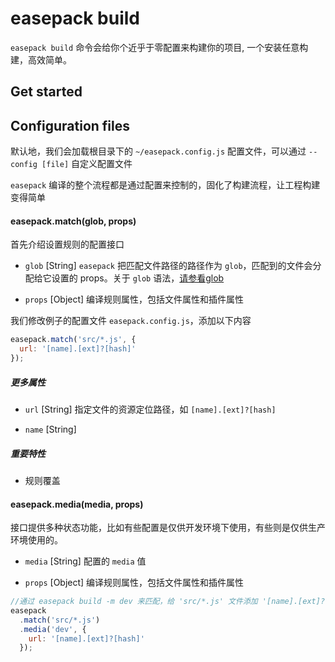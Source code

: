 # easepack build

`easepack build` 命令会给你个近乎于零配置来构建你的项目, 一个安装任意构建，高效简单。

## Get started

## Configuration files

默认地，我们会加载根目录下的 `~/easepack.config.js` 配置文件，可以通过 `--config [file]` 自定义配置文件

`easepack` 编译的整个流程都是通过配置来控制的，固化了构建流程，让工程构建变得简单

#### easepack.match(glob, props)

首先介绍设置规则的配置接口

* `glob` [String] `easepack` 把匹配文件路径的路径作为 `glob`，匹配到的文件会分配给它设置的 props。关于 `glob` 语法，[请参看glob](https://github.com/isaacs/node-glob)

* `props` [Object] 编译规则属性，包括文件属性和插件属性

我们修改例子的配置文件 `easepack.config.js`，添加以下内容

```javascript
easepack.match('src/*.js', {
  url: '[name].[ext]?[hash]'
});
```

##### 更多属性

* `url` [String] 指定文件的资源定位路径，如 `[name].[ext]?[hash]`

* `name` [String]

##### 重要特性

* 规则覆盖

#### easepack.media(media, props)

接口提供多种状态功能，比如有些配置是仅供开发环境下使用，有些则是仅供生产环境使用的。

* `media` [String] 配置的 `media` 值

* `props` [Object] 编译规则属性，包括文件属性和插件属性

```javascript
//通过 easepack build -m dev 来匹配，给 'src/*.js' 文件添加 '[name].[ext]?[hash]' 属性
easepack
  .match('src/*.js')
  .media('dev', {
    url: '[name].[ext]?[hash]'
  });
```

